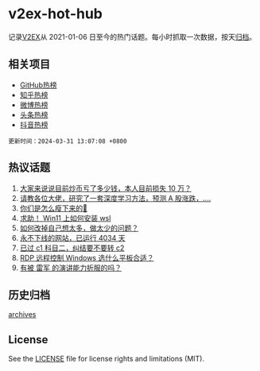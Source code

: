 # v2ex-hot-hub

 记录[V2EX](https://www.v2ex.com/)从 2021-01-06 日至今的热门话题。每小时抓取一次数据，按天[归档](archives)。
 
 ## 相关项目

- [GitHub热榜](https://github.com/lonnyzhang423/github-hot-hub)
- [知乎热榜](https://github.com/lonnyzhang423/zhihu-hot-hub)
- [微博热榜](https://github.com/lonnyzhang423/weibo-hot-hub)
- [头条热榜](https://github.com/lonnyzhang423/toutiao-hot-hub)
- [抖音热榜](https://github.com/lonnyzhang423/douyin-hot-hub)


 `更新时间：2024-03-31 13:07:08 +0800`

## 热议话题

1. [大家来说说目前炒币亏了多少钱，本人目前损失 10 万？](https://www.v2ex.com/t/1028441)
1. [请教各位大佬，研究了一套深度学习方法，预测 A 股涨跌，....](https://www.v2ex.com/t/1028472)
1. [你们是怎么瘦下来的🤗](https://www.v2ex.com/t/1028463)
1. [求助！ Win11 上如何安装 wsl](https://www.v2ex.com/t/1028402)
1. [如何改掉自己想太多，做太少的问题？](https://www.v2ex.com/t/1028462)
1. [永不下线的网站，已运行 4034 天](https://www.v2ex.com/t/1028439)
1. [已过 c1 科目二，纠结要不要转 c2](https://www.v2ex.com/t/1028394)
1. [RDP 远程控制 Windows 选什么平板合适？](https://www.v2ex.com/t/1028365)
1. [有被 雷军 的演讲能力折服的吗？](https://www.v2ex.com/t/1028482)

## 历史归档

[archives](archives)

## License

See the [LICENSE](LICENSE) file for license rights and limitations (MIT).
